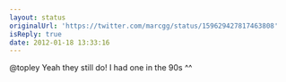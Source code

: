 ```yaml
---
layout: status
originalUrl: 'https://twitter.com/marcgg/status/159629427817463808'
isReply: true
date: 2012-01-18 13:33:16
---
```


@topley Yeah they still do! I had one in the 90s ^^
